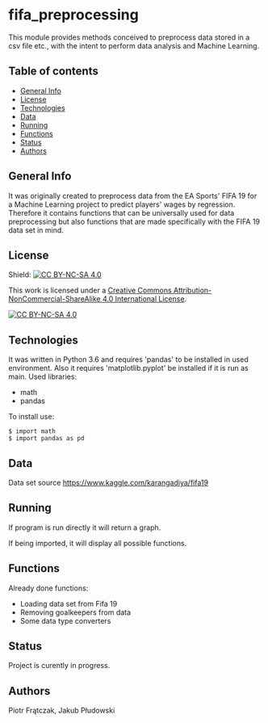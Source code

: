 # fifa_preprocessing
This module provides methods conceived to preprocess data stored in a csv file etc., with the intent to perform data analysis and Machine Learning.

## Table of contents
* [General Info](#general-info)
* [License](#license)
* [Technologies](#technologies)
* [Data](#data)
* [Running](#running)
* [Functions](#functions)
* [Status](#status)
* [Authors](#authors)


## General Info
It was originally created to preprocess data from the EA Sports' FIFA 19 for a Machine Learning project to predict players' wages by regression. Therefore it contains functions that can be universally used for data preprocessing but also functions that are made specifically with the FIFA 19 data set in mind.

## License
Shield: [![CC BY-NC-SA 4.0][cc-by-nc-sa-shield]][cc-by-nc-sa]

This work is licensed under a [Creative Commons Attribution-NonCommercial-ShareAlike 4.0
International License][cc-by-nc-sa].

[![CC BY-NC-SA 4.0][cc-by-nc-sa-image]][cc-by-nc-sa]

[cc-by-nc-sa]: http://creativecommons.org/licenses/by-nc-sa/4.0/
[cc-by-nc-sa-image]: https://licensebuttons.net/l/by-nc-sa/4.0/88x31.png
[cc-by-nc-sa-shield]: https://img.shields.io/badge/License-CC%20BY--NC--SA%204.0-lightgrey.svg

## Technologies
It was written in Python 3.6 and requires 'pandas' to be installed in used environment. Also it requires 'matplotlib.pyplot' be installed if it is run as main.
Used libraries:
* math
* pandas

To install use:
```
$ import math
$ import pandas as pd
```
## Data
Data set source https://www.kaggle.com/karangadiya/fifa19

## Running
If program is run directly it will return a graph. 

If being imported, it will display all possible functions.

## Functions
Already done functions:
* Loading data set from Fifa 19
* Removing goalkeepers from data
* Some data type converters

## Status
Project is curently in progress.

## Authors
Piotr Frątczak, Jakub Płudowski
